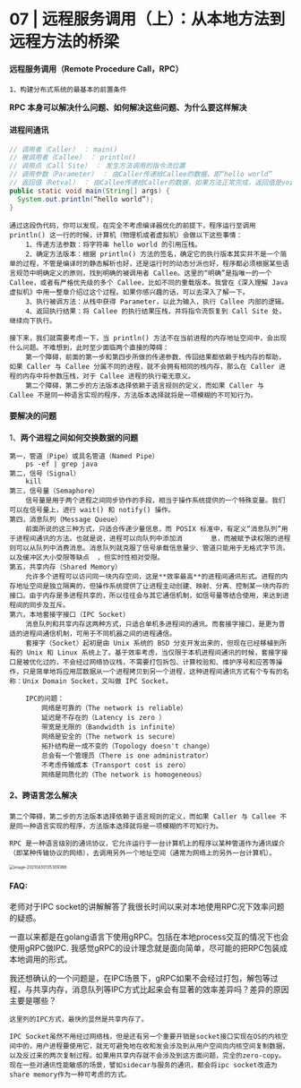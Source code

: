 # 07 | 远程服务调用（上）：从本地方法到远程方法的桥梁



#### 远程服务调用（Remote Procedure Call，RPC）

~~~
1、构建分布式系统的最基本的前置条件

~~~

**RPC 本身可以解决什么问题、如何解决这些问题、为什么要这样解决**

#### **进程间通讯**

~~~java
// 调用者（Caller） ： main()
// 被调用者（Callee） ： println()
// 调用点（Call Site） ： 发生方法调用的指令流位置
// 调用参数（Parameter） ： 由Caller传递给Callee的数据，即“hello world”
// 返回值（Retval） ： 由Callee传递给Caller的数据，如果方法正常完成，返回值是void，否则是对应的异常
public static void main(String[] args) { 
  System.out.println(“hello world”);
}
~~~

~~~
通过这段伪代码，你可以发现，在完全不考虑编译器优化的前提下，程序运行至调用 println() 这一行的时候，计算机（物理机或者虚拟机）会做以下这些事情：
	1、传递方法参数：将字符串 hello world 的引用压栈。
	2、确定方法版本：根据 println() 方法的签名，确定它的执行版本其实并不是一个简单的过程，不管是编译时的静态解析也好，还是运行时的动态分派也好，程序都必须根据某些语言规范中明确定义的原则，找到明确的被调用者 Callee。这里的“明确”是指唯一的一个 Callee，或者有严格优先级的多个 Callee，比如不同的重载版本。我曾在《深入理解 Java 虚拟机》中用一整章介绍过这个过程。如果你感兴趣的话，可以去深入了解一下。
	3、执行被调方法：从栈中获得 Parameter，以此为输入，执行 Callee 内部的逻辑。
	4、返回执行结果：将 Callee 的执行结果压栈，并将指令流恢复到 Call Site 处，继续向下执行。
~~~



~~~
接下来，我们就需要考虑一下，当 println() 方法不在当前进程的内存地址空间中，会出现什么问题。不难想到，此时至少面临两个直接的障碍：
	第一个障碍，前面的第一步和第四步所做的传递参数、传回结果都依赖于栈内存的帮助，如果 Caller 与 Callee 分属不同的进程，就不会拥有相同的栈内存，那么在 Caller 进程的内存中将参数压栈，对于 Callee 进程的执行毫无意义。
	第二个障碍，第二步的方法版本选择依赖于语言规则的定义，而如果 Caller 与 Callee 不是同一种语言实现的程序，方法版本选择就将是一项模糊的不可知行为。
~~~



#### 要解决的问题

1、**两个进程之间如何交换数据的问题**

~~~
第一，管道（Pipe）或具名管道（Named Pipe） 
	ps -ef | grep java
第二，信号（Signal）
	kill
第三，信号量（Semaphore）
	信号量是用于两个进程之间同步协作的手段，相当于操作系统提供的一个特殊变量。我们可以在信号量上，进行 wait() 和 notify() 操作。
第四，消息队列（Message Queue）
	前面所说的这三种方式，只适合传递少量信息，而 POSIX 标准中，有定义“消息队列”用于进程间通讯的方法。也就是说，进程可以向队列中添加消		息，而被赋予读权限的进程则可以从队列中消费消息。消息队列就克服了信号承载信息量少、管道只能用于无格式字节流，以及缓冲区大小受限等缺点 	，但实时性相对受限。
第五，共享内存（Shared Memory）
	允许多个进程可以访问同一块内存空间，这是**效率最高**的进程间通讯形式。进程的内存地址空间是独立隔离的，但操作系统提供了让进程主动创建、映射、分离、控制某一块内存的接口。由于内存是多进程共享的，所以往往会与其它通信机制，如信号量等结合使用，来达到进程间的同步及互斥。
第六，本地套接字接口（IPC Socket）
	消息队列和共享内存这两种方式，只适合单机多进程间的通讯。而套接字接口，是更为普适的进程间通信机制，可用于不同机器之间的进程通信。
	套接字（Socket）起初是由 Unix 系统的 BSD 分支开发出来的，但现在已经移植到所有的 Unix 和 Linux 系统上了。基于效率考虑，当仅限于本机进程间通讯的时候，套接字接口是被优化过的，不会经过网络协议栈，不需要打包拆包、计算校验和、维护序号和应答等操作，只是简单地将应用层数据从一个进程拷贝到另一个进程，这种进程间通讯方式有个专有的名称：Unix Domain Socket，又叫做 IPC Socket。
	
	IPC的问题：
		网络是可靠的（The network is reliable）
		延迟是不存在的（Latency is zero ）
		带宽是无限的（Bandwidth is infinite）
		网络是安全的（The network is secure）
		拓扑结构是一成不变的（Topology doesn't change）
		总会有一个管理员（There is one administrator）
		不考虑传输成本（Transport cost is zero）
		网络是同质化的（The network is homogeneous）
~~~



#### 2、跨语言怎么解决

~~~
第二个障碍，第二步的方法版本选择依赖于语言规则的定义，而如果 Caller 与 Callee 不是同一种语言实现的程序，方法版本选择就将是一项模糊的不可知行为。
~~~



~~~
RPC 是一种语言级别的通讯协议，它允许运行于一台计算机上的程序以某种管道作为通讯媒介（即某种传输协议的网络），去调用另外一个地址空间（通常为网络上的另外一台计算机）。
~~~

<img src="/Users/admin/Library/Application Support/typora-user-images/image-20210430135309388.png" alt="image-20210430135309388" style="zoom:50%;" />



#### FAQ:

老师对于IPC socket的讲解解答了我很长时间以来对本地使用RPC况下效率问题的疑惑。

一直以来都是在golang语言下使用gRPC。包括在本地process交互的情况下也会使用gRPC做IPC. 我感觉gRPC的设计理念就是面向简单，尽可能的把RPC包装成本地调用的形式。

我还想确认的一个问题是，在IPC场景下，gRPC如果不会经过打包，解包等过程，与共享内存，消息队列等IPC方式比起来会有显著的效率差异吗？差异的原因主要是哪些？

~~~
这里列的IPC方式，最快的显然是共享内存了。

IPC Socket虽然不用经过网络栈，但是还有另一个重要开销是socket接口实现在OS的内核空间中的，用户进程要使用它，就无可避免地在收和发会涉及到从用户空间向内核空间复制数据，以及反过来的两次复制过程。如果用共享内存就不会涉及到这方面问题，完全的zero-copy。
现在一些对通讯性能敏感的场景，譬如sidecar与服务的通讯，都会将ipc socket改造为share memory作为一种可考虑的方式。
~~~

